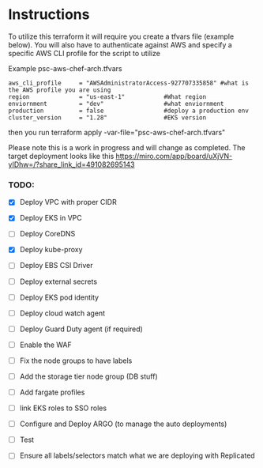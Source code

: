 # Instructions

To utilize this terraform it will require you create a tfvars file (example below). You will also have to authenticate against AWS and specify a specific AWS CLI profile for the script to utilize


Example psc-aws-chef-arch.tfvars
```
aws_cli_profile     = "AWSAdministratorAccess-927707335858" #what is the AWS profile you are using
region              = "us-east-1"           #What region
enviornment         = "dev"                 #what enviornment
production          = false                 #deploy a production env
cluster_version     = "1.28"                #EKS version
```

then you run terraform apply -var-file="psc-aws-chef-arch.tfvars"



Please note this is a work in progress and will change as completed. The target deployment looks like this https://miro.com/app/board/uXjVN-yIDhw=/?share_link_id=491082695143


### TODO:
- [x] Deploy VPC with proper CIDR
- [x] Deploy EKS in VPC
- [ ] Deploy CoreDNS
- [x] Deploy kube-proxy
- [ ] Deploy EBS CSI Driver
- [ ] Deploy external secrets
- [ ] Deploy EKS pod identity
- [ ] Deploy cloud watch agent
- [ ] Deploy Guard Duty agent (if required)

- [ ] Enable the WAF
- [ ] Fix the node groups to have labels
- [ ] Add the storage tier node group (DB stuff)
- [ ] Add fargate profiles
- [ ] link EKS roles to SSO roles
- [ ] Configure and Deploy ARGO (to manage the auto deployments)
- [ ] Test 
- [ ] Ensure all labels/selectors match what we are deploying with Replicated